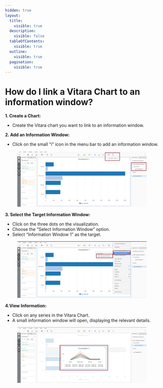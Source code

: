 ```yaml
---
hidden: true
layout:
  title:
    visible: true
  description:
    visible: false
  tableOfContents:
    visible: true
  outline:
    visible: true
  pagination:
    visible: true
---
```


# How do I link a Vitara Chart to an information window?

**1. Create a Chart:**

* Create the Vitara chart you want to link to an information window.

**2. Add an Information Window:**

* Click on the small “i” icon in the menu bar to add an information window.

<figure><img src="../.gitbook/assets/image (2) (1) (1).png" alt=""><figcaption></figcaption></figure>

**3. Select the Target Information Window:**

* Click on the three dots on the visualization.
* Choose the “Select Information Window” option.
* Select “Information Window 1” as the target.

<figure><img src="../.gitbook/assets/image (3) (1).png" alt=""><figcaption></figcaption></figure>

**4.View Information:**

* Click on any series in the Vitara Chart.
* A small information window will open, displaying the relevant details.

<figure><img src="../.gitbook/assets/image (4) (1).png" alt=""><figcaption></figcaption></figure>
